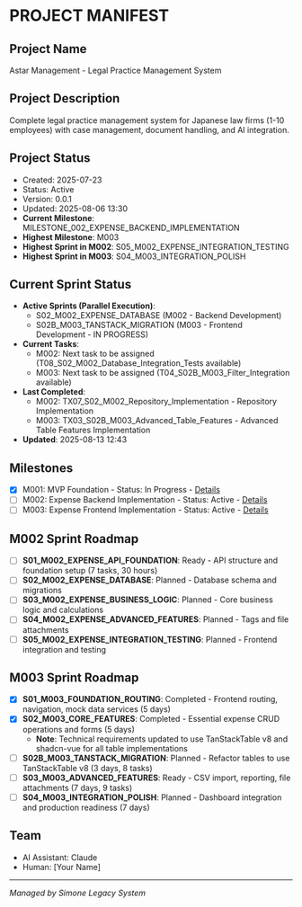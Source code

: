 # PROJECT MANIFEST

## Project Name
Astar Management - Legal Practice Management System

## Project Description
Complete legal practice management system for Japanese law firms (1-10 employees) with case management, document handling, and AI integration.

## Project Status
- Created: 2025-07-23
- Status: Active
- Version: 0.0.1
- Updated: 2025-08-06 13:30
- **Current Milestone**: MILESTONE_002_EXPENSE_BACKEND_IMPLEMENTATION
- **Highest Milestone**: M003
- **Highest Sprint in M002**: S05_M002_EXPENSE_INTEGRATION_TESTING
- **Highest Sprint in M003**: S04_M003_INTEGRATION_POLISH

## Current Sprint Status
- **Active Sprints (Parallel Execution)**: 
  - S02_M002_EXPENSE_DATABASE (M002 - Backend Development)
  - S02B_M003_TANSTACK_MIGRATION (M003 - Frontend Development - IN PROGRESS)
- **Current Tasks**: 
  - M002: Next task to be assigned (T08_S02_M002_Database_Integration_Tests available)
  - M003: Next task to be assigned (T04_S02B_M003_Filter_Integration available)
- **Last Completed**: 
  - M002: TX07_S02_M002_Repository_Implementation - Repository Implementation
  - M003: TX03_S02B_M003_Advanced_Table_Features - Advanced Table Features Implementation
- **Updated**: 2025-08-13 12:43

## Milestones
- [x] M001: MVP Foundation - Status: In Progress - [Details](02_REQUIREMENTS/MILESTONE_001_MVP_FOUNDATION/MILESTONE_001_milestone_meta.md)
- [ ] M002: Expense Backend Implementation - Status: Active - [Details](02_REQUIREMENTS/MILESTONE_002_EXPENSE_BACKEND_IMPLEMENTATION/MILESTONE_002_milestone_meta.md)
- [ ] M003: Expense Frontend Implementation - Status: Active - [Details](02_REQUIREMENTS/MILESTONE_003_EXPENSE_FRONTEND_IMPLEMENTATION/MILESTONE_003_milestone_meta.md)

## M002 Sprint Roadmap
- [ ] **S01_M002_EXPENSE_API_FOUNDATION**: Ready - API structure and foundation setup (7 tasks, 30 hours)
- [ ] **S02_M002_EXPENSE_DATABASE**: Planned - Database schema and migrations
- [ ] **S03_M002_EXPENSE_BUSINESS_LOGIC**: Planned - Core business logic and calculations
- [ ] **S04_M002_EXPENSE_ADVANCED_FEATURES**: Planned - Tags and file attachments
- [ ] **S05_M002_EXPENSE_INTEGRATION_TESTING**: Planned - Frontend integration and testing

## M003 Sprint Roadmap
- [x] **S01_M003_FOUNDATION_ROUTING**: Completed - Frontend routing, navigation, mock data services (5 days)
- [x] **S02_M003_CORE_FEATURES**: Completed - Essential expense CRUD operations and forms (5 days)
  - **Note**: Technical requirements updated to use TanStackTable v8 and shadcn-vue for all table implementations
- [ ] **S02B_M003_TANSTACK_MIGRATION**: Planned - Refactor tables to use TanStackTable v8 (3 days, 8 tasks)
- [ ] **S03_M003_ADVANCED_FEATURES**: Ready - CSV import, reporting, file attachments (7 days, 9 tasks)
- [ ] **S04_M003_INTEGRATION_POLISH**: Planned - Dashboard integration and production readiness (7 days)

## Team
- AI Assistant: Claude
- Human: [Your Name]

---
*Managed by Simone Legacy System*
